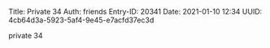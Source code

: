 Title: Private 34
Auth: friends
Entry-ID: 20341
Date: 2021-01-10 12:34
UUID: 4cb64d3a-5923-5af4-9e45-e7acfd37ec3d

private 34
